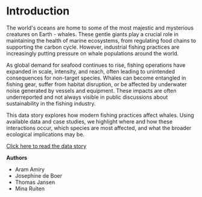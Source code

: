 # Introduction

The world's oceans are home to some of the most majestic and mysterious creatures on Earth - whales. These gentle giants play a crucial role in maintaining the health of marine ecosystems, from regulating food chains to supporting the carbon cycle. However, industrial fishing practices are increasingly putting pressure on whale populations around the world.

As global demand for seafood continues to rise, fishing operations have expanded in scale, intensity, and reach, often leading to unintended consequences for non-target species. Whales can become entangled in fishing gear, suffer from habitat disruption, or be affected by underwater noise generated by vessels and equipment. These impacts are often underreported and not always visible in public discussions about sustainability in the fishing industry.

This data story explores how modern fishing practices affect whales. Using available data and case studies, we highlight where and how these interactions occur, which species are most affected, and what the broader ecological implications may be.

[Click here to read the data story](../notebooks/story.ipynb)

**Authors**

- Aram Amiry
- Josephine de Boer
- Thomas Jansen
- Mina Ruiten
